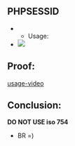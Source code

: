 ## PHPSESSID
- - Usage:
- ![](https://github.com/nu11secur1ty/CVE-mitre/blob/main/CVE-2021-35501/PHPSESSID/docs/PHPSESSID.gif)

## Proof:
[usage-video](https://streamable.com/b7xt4g)

## Conclusion:
**DO NOT USE iso 754**

- BR =)
